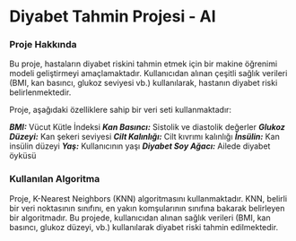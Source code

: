 # Diyabet Tahmin Projesi - AI
### Proje Hakkında
Bu proje, hastaların diyabet riskini tahmin etmek için bir makine öğrenimi modeli geliştirmeyi amaçlamaktadır. Kullanıcıdan alınan çeşitli sağlık verileri (BMI, kan basıncı, glukoz seviyesi vb.) kullanılarak, hastanın diyabet riski belirlenmektedir.

Proje, aşağıdaki özelliklere sahip bir veri seti kullanmaktadır:

***BMI:*** Vücut Kütle İndeksi
***Kan Basıncı:*** Sistolik ve diastolik değerler
***Glukoz Düzeyi:*** Kan şekeri seviyesi
***Cilt Kalınlığı:*** Cilt kıvrımı kalınlığı
***İnsülin:*** Kan insülin düzeyi
***Yaş:*** Kullanıcının yaşı
***Diyabet Soy Ağacı:*** Ailede diyabet öyküsü

### Kullanılan Algoritma
Proje, K-Nearest Neighbors (KNN) algoritmasını kullanmaktadır. KNN, belirli bir veri noktasının sınıfını, en yakın komşularının sınıfına bakarak belirleyen bir algoritmadır. Bu projede, kullanıcıdan alınan sağlık verileri (BMI, kan basıncı, glukoz düzeyi, vb.) kullanılarak diyabet riski tahmin edilmektedir.
